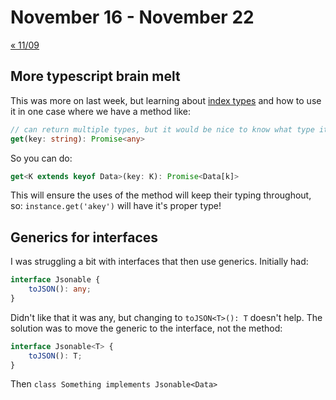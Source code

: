 # November 16 - November 22

[« 11/09](1109.md)

## More typescript brain melt

This was more on last week, but learning about [index types](https://www.typescriptlang.org/docs/handbook/advanced-types.html#index-types) and how to use it in one case where we have a method like:

```typescript
// can return multiple types, but it would be nice to know what type it is...
get(key: string): Promise<any>
```

So you can do:

```typescript
get<K extends keyof Data>(key: K): Promise<Data[k]>
```

This will ensure the uses of the method will keep their typing throughout, so: `instance.get('akey')` will have it's proper type!

## Generics for interfaces

I was struggling a bit with interfaces that then use generics. Initially had:

```typescript
interface Jsonable {
    toJSON(): any;
}
```

Didn't like that it was any, but changing to `toJSON<T>(): T` doesn't help. The solution was to move the generic to the interface, not the method:

```typescript
interface Jsonable<T> {
    toJSON(): T;
}
```

Then `class Something implements Jsonable<Data>`
